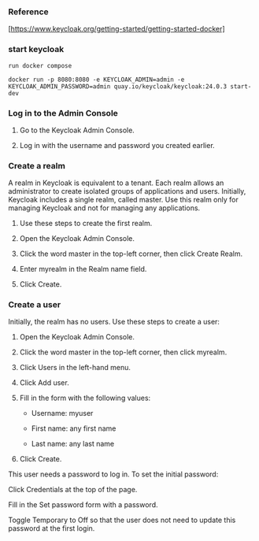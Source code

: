 ### Reference

[https://www.keycloak.org/getting-started/getting-started-docker]

### start keycloak

`run docker compose`

`docker run -p 8080:8080 -e KEYCLOAK_ADMIN=admin -e KEYCLOAK_ADMIN_PASSWORD=admin quay.io/keycloak/keycloak:24.0.3 start-dev`

### Log in to the Admin Console

1. Go to the Keycloak Admin Console.

2. Log in with the username and password you created earlier.

### Create a realm

A realm in Keycloak is equivalent to a tenant. Each realm allows an administrator to create isolated groups of applications and users. Initially, Keycloak includes a single realm, called master. Use this realm only for managing Keycloak and not for managing any applications.

1. Use these steps to create the first realm.

2. Open the Keycloak Admin Console.

3. Click the word master in the top-left corner, then click Create Realm.

4. Enter myrealm in the Realm name field.

5. Click Create.

### Create a user

Initially, the realm has no users. Use these steps to create a user:

1. Open the Keycloak Admin Console.

2. Click the word master in the top-left corner, then click myrealm.

3. Click Users in the left-hand menu.

4. Click Add user.

5. Fill in the form with the following values:

   - Username: myuser

   - First name: any first name

   - Last name: any last name

6. Click Create.

This user needs a password to log in. To set the initial password:

Click Credentials at the top of the page.

Fill in the Set password form with a password.

Toggle Temporary to Off so that the user does not need to update this password at the first login.
